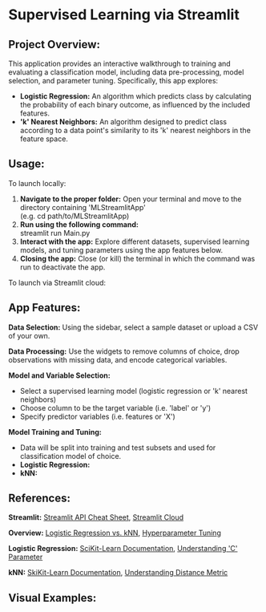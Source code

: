 # Supervised Learning via Streamlit


## Project Overview: 
This application provides an interactive walkthrough to training and evaluating a classification model, including data pre-processing, model selection, and parameter tuning. Specifically, this app explores:
- **Logistic Regression:** An algorithm which predicts class by calculating the probability of each binary outcome, as influenced by the included features.
- **'k' Nearest Neighbors:** An algorithm designed to predict class according to a data point's similarity to its 'k' nearest neighbors in the feature space.


## Usage:
To launch locally:
1. **Navigate to the proper folder:** Open your terminal and move to the directory containing 'MLStreamlitApp'  
   (e.g. cd path/to/MLStreamlitApp)
2. **Run using the following command:**  
   streamlit run Main.py
3. **Interact with the app:** Explore different datasets, supervised learning models, and tuning parameters using the app features below.
4. **Closing the app:** Close (or kill) the terminal in which the command was run to deactivate the app.

To launch via Streamlit cloud:


## App Features:
**Data Selection:** Using the sidebar, select a sample dataset or upload a CSV of your own.

**Data Processing:** Use the widgets to remove columns of choice, drop observations with missing data, and encode categorical variables.

**Model and Variable Selection:**
  - Select a supervised learning model (logistic regression or 'k' nearest neighbors)
  - Choose column to be the target variable (i.e. 'label' or 'y')
  - Specify predictor variables (i.e. features or 'X')
    
**Model Training and Tuning:**
  - Data will be split into training and test subsets and used for classification model of choice.
  - **Logistic Regression:**
  - **kNN:**


## References:
**Streamlit:** [Streamlit API Cheat Sheet](https://docs.streamlit.io/develop/quick-reference/cheat-sheet), [Streamlit Cloud](https://docs.streamlit.io/deploy/streamlit-community-cloud/deploy-your-app)

**Overview:** [Logistic Regression vs. kNN](https://www.geeksforgeeks.org/logistic-regression-vs-k-nearest-neighbors-in-machine-learning/), [Hyperparameter Tuning](https://www.geeksforgeeks.org/hyperparameter-tuning/)

**Logistic Regression:** [SciKit-Learn Documentation](https://scikit-learn.org/stable/modules/generated/sklearn.linear_model.LogisticRegression.html), [Understanding 'C' Parameter](https://stackoverflow.com/questions/67513075/what-is-c-parameter-in-sklearn-logistic-regression)

**kNN:** [SkiKit-Learn Documentation](https://scikit-learn.org/stable/modules/generated/sklearn.neighbors.KNeighborsClassifier.html), [Understanding Distance Metric](https://www.geeksforgeeks.org/how-to-choose-the-right-distance-metric-in-knn/)

## Visual Examples:

